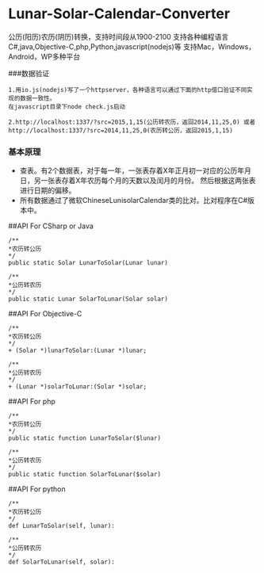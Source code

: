 # Lunar-Solar-Calendar-Converter
公历(阳历)农历(阴历)转换，支持时间段从1900-2100
支持各种编程语言 C#,java,Objective-C,php,Python,javascript(nodejs)等
支持Mac，Windows，Android，WP多种平台

###数据验证
```
1.用io.js(nodejs)写了一个httpserver，各种语言可以通过下面的http借口验证不同实现的数据一致性。
在javascript目录下node check.js启动

2.http://localhost:1337/?src=2015,1,15(公历转农历，返回2014,11,25,0) 或者 http://localhost:1337/?src=2014,11,25,0(农历转公历，返回2015,1,15)
```

### 基本原理
* 查表。有2个数据表，对于每一年，一张表存着X年正月初一对应的公历年月日，另一张表存着X年农历每个月的天数以及闰月的月份。
然后根据这两张表进行日期的偏移。
* 所有数据通过了微软ChineseLunisolarCalendar类的比对。比对程序在C\#版本中。



##API For CSharp or Java
```
/**
*农历转公历
*/
public static Solar LunarToSolar(Lunar lunar)

/**
*公历转农历
*/
public static Lunar SolarToLunar(Solar solar)
```

##API For Objective-C
```
/**
*农历转公历
*/
+ (Solar *)lunarToSolar:(Lunar *)lunar;

/**
*公历转农历
*/
+ (Lunar *)solarToLunar:(Solar *)solar;
```

##API For php
```
/**
*农历转公历
*/
public static function LunarToSolar($lunar)

/**
*公历转农历
*/
public static function SolarToLunar($solar)
```

##API For python
```
/**
*农历转公历
*/
def LunarToSolar(self, lunar):

/**
*公历转农历
*/
def SolarToLunar(self, solar):
```